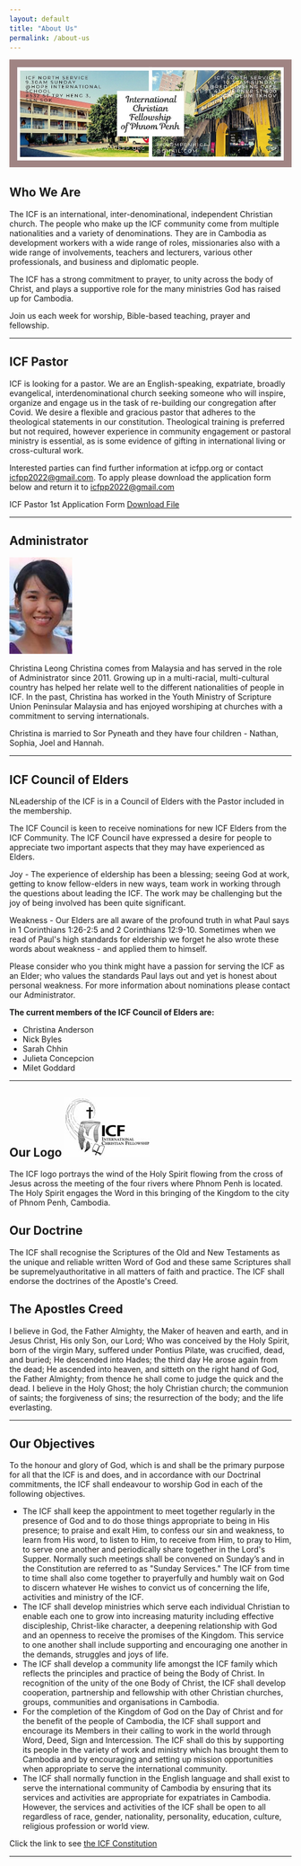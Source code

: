 ```yaml
---
layout: default
title: "About Us"
permalink: /about-us
---
```

![ICF group photo](assets/images/icf-banner.jpg)

## Who We Are

The ICF is an international, inter-denominational, independent Christian church.
The people who make up the ICF community come from multiple nationalities and a
variety of denominations. They are in Cambodia as development workers with a wide
range of roles, missionaries also with a wide range of involvements, teachers and
lecturers, various other professionals, and business and diplomatic people. 

The ICF has a strong commitment to prayer, to unity across the body of Christ, 
and plays a supportive role for the many ministries God has raised up for Cambodia.

Join us each week for worship, Bible-based teaching, prayer and fellowship.

---
## ICF Pastor
ICF is looking for a pastor. We are an English-speaking, expatriate, broadly evangelical,
interdenominational church seeking someone who will inspire, organize and engage
us in the task of re-building our congregation after Covid. We desire a flexible
and gracious pastor that adheres to the theological statements in our constitution.
Theological training is preferred but not required, however experience in community
engagement or pastoral ministry is essential, as is some evidence of gifting in
international living or cross-cultural work.

Interested parties can find further information at icfpp.org or contact
[icfpp2022@gmail.com](icfpp2022@gmail.com). To apply please download the application form below and return
it to [icfpp2022@gmail.com](icfpp2022@gmail.com)

ICF Pastor 1st Application Form
[Download File](https://www.icfpp.org/uploads/4/8/4/3/48437963/icf_pastor_1st_application.pdf)

---
## Administrator
![Christina Leong](assets/images/Christina-Leong.jpg)

Christina Leong
Christina comes from Malaysia and has served in the role of Administrator since 2011.
Growing up in a multi-racial, multi-cultural country has helped her relate well to
the different nationalities of people in ICF. In the past, Christina has worked in
the Youth Ministry of Scripture Union Peninsular Malaysia and has enjoyed worshiping
at churches with a commitment to serving internationals.

Christina is married to Sor Pyneath and they have four children - Nathan, Sophia, Joel and Hannah.

---
## ICF Council of Elders

NLeadership of the ICF is in a Council of Elders with the Pastor included in the membership.
 
The ICF Council is keen to receive nominations for new ICF Elders from the ICF Community. The ICF Council have expressed a desire for people to appreciate two important aspects that they may have experienced as Elders.
 
Joy - The experience of eldership has been a blessing; seeing God at work, getting to know fellow-elders in new ways, team work in working through the questions about leading the ICF. The work may be challenging but the joy of being involved has been quite significant.
 
Weakness - Our Elders are all aware of the profound truth in what Paul says in 1 Corinthians 1:26-2:5 and 2 Corinthians 12:9-10. Sometimes when we read of Paul's high standards for eldership we forget he also wrote these words about weakness - and applied them to himself.
 
Please consider who you think might have a passion for serving the ICF as an Elder; who values the standards Paul lays out and yet is honest about personal weakness. For more information about nominations please contact our Administrator.
 
**The current members of the ICF Council of Elders are:**
- Christina Anderson
- Nick Byles
- Sarah Chhin
- Julieta Concepcion
- Milet Goddard

---
## Our Logo ![ICF Logo](assets/images/icf-logo.jpg)

The ICF logo portrays the wind of the Holy Spirit flowing from the cross of Jesus
across the meeting of the four rivers where Phnom Penh is located.
The Holy Spirit engages the Word in this bringing of the Kingdom to the city of Phnom Penh, Cambodia.

## Our Doctrine
The ICF shall recognise the Scriptures of the Old and New Testaments as the unique and reliable written Word of God and these same Scriptures shall be supremelyauthoritative in all matters of faith and practice. The ICF shall endorse the doctrines of the Apostle's Creed.

## The Apostles Creed 
I believe in God, the Father Almighty, the Maker of heaven and earth,
and in Jesus Christ, His only Son, our Lord;
Who was conceived by the Holy Spirit, born of the virgin Mary,
suffered under Pontius Pilate, was crucified, dead, and buried;
He descended into Hades; the third day He arose again from the dead;
He ascended into heaven, and sitteth on the right hand of God, the Father Almighty;
from thence he shall come to judge the quick and the dead.
I believe in the Holy Ghost; the holy Christian church; the communion of saints;
the forgiveness of sins; the resurrection of the body; and the life everlasting.

---
## Our Objectives
To the honour and glory of God, which is and shall be the primary purpose for all that the ICF is and does, and in accordance with our Doctrinal commitments, the ICF shall endeavour to worship God in each of the following objectives.

- The ICF shall keep the appointment to meet together regularly in the presence of God and to do those things appropriate to being in His presence; to praise and exalt Him, to confess our sin and weakness, to learn from His word, to listen to Him, to receive from Him, to pray to Him, to serve one another and periodically share together in the Lord's Supper. Normally such meetings shall be convened on Sunday’s and in the Constitution are referred to as "Sunday Services." The ICF from time to time shall also come together to prayerfully and humbly wait on God to discern whatever He wishes to convict us of concerning the life, activities and ministry of the ICF.                             
- The ICF shall develop ministries which serve each individual Christian to enable each one to grow into increasing maturity including effective discipleship, Christ-like character, a deepening relationship with God and an openness to receive the promises of the Kingdom. This service to one another shall include supporting and encouraging one another in the demands, struggles and joys of life.                                                                                                            
- The ICF shall develop a community life amongst the ICF family which reflects the principles and practice of being the Body of Christ. In recognition of the unity of the one Body of Christ, the ICF shall develop cooperation, partnership and fellowship with other Christian churches, groups, communities and organisations in Cambodia.                      
- For the completion of the Kingdom of God on the Day of Christ and for the benefit of the people of Cambodia, the ICF shall support and encourage its Members in their calling to work in the world through Word, Deed, Sign and Intercession. The ICF shall do this by supporting its people in the variety of work and ministry which has brought them to Cambodia and by encouraging and setting up mission opportunities when appropriate to serve the international community.                                                                                                                                                  
- The ICF shall normally function in the English language and shall exist to serve the international community of Cambodia by ensuring that its services and activities are appropriate for expatriates in Cambodia. However, the services and activities of the ICF shall be open to all regardless of race, gender, nationality, personality, education, culture, religious profession or world view.

Click the link to see [the ICF Constitution](https://www.icfpp.org/uploads/4/8/4/3/48437963/icf_constituion_final_revision_with_clause_8_1_moved_to_7_8_and_7_9_replaced_etc_mon_13_dec_pm_.pdf)

---
